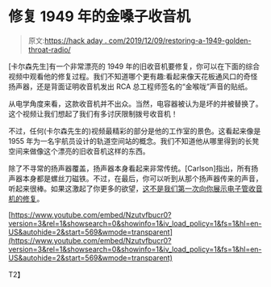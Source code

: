 # 修复 1949 年的金嗓子收音机

> 原文:[https://hack aday . com/2019/12/09/restoring-a-1949-golden-throat-radio/](https://hackaday.com/2019/12/09/restoring-a-1949-golden-throat-radio/)

[卡尔森先生]有一个非常漂亮的 1949 年的旧收音机要修复，你可以在下面的综合视频中观看他的修复过程。我们不知道哪个更有趣:看起来像天花板通风口的奇怪扬声器，还是背面证明收音机发出 RCA 总工程师签名的“金喉咙”声音的贴纸。

从电学角度来看，这款收音机并不出众。当然，电容器被认为是坏的并被替换了。这个视频让我们想起了我们有多讨厌限制拨号收音机！

不过，任何(卡尔森先生的)视频最精彩的部分是他的工作室的景色。这看起来像是 1955 年为一名宇航员设计的轨道空间站的概念。我们不知道他从哪里得到的长凳空间来做像这个漂亮的旧收音机这样的东西。

除了不寻常的扬声器覆盖，扬声器本身看起来非常传统。[Carlson]指出，所有扬声器本身都是螺丝刀磁铁。不过，在最后，你可以听到从那个扬声器传来的声音，听起来很棒。如果这激起了你更多的欲望，[这不是我们第一次向你展示电子管收音机的修复](https://hackaday.com/2016/11/17/vintage-tube-radio-restorations/)。

 [https://www.youtube.com/embed/Nzutvfbucr0?version=3&rel=1&showsearch=0&showinfo=1&iv_load_policy=1&fs=1&hl=en-US&autohide=2&start=569&wmode=transparent](https://www.youtube.com/embed/Nzutvfbucr0?version=3&rel=1&showsearch=0&showinfo=1&iv_load_policy=1&fs=1&hl=en-US&autohide=2&start=569&wmode=transparent)

T2】